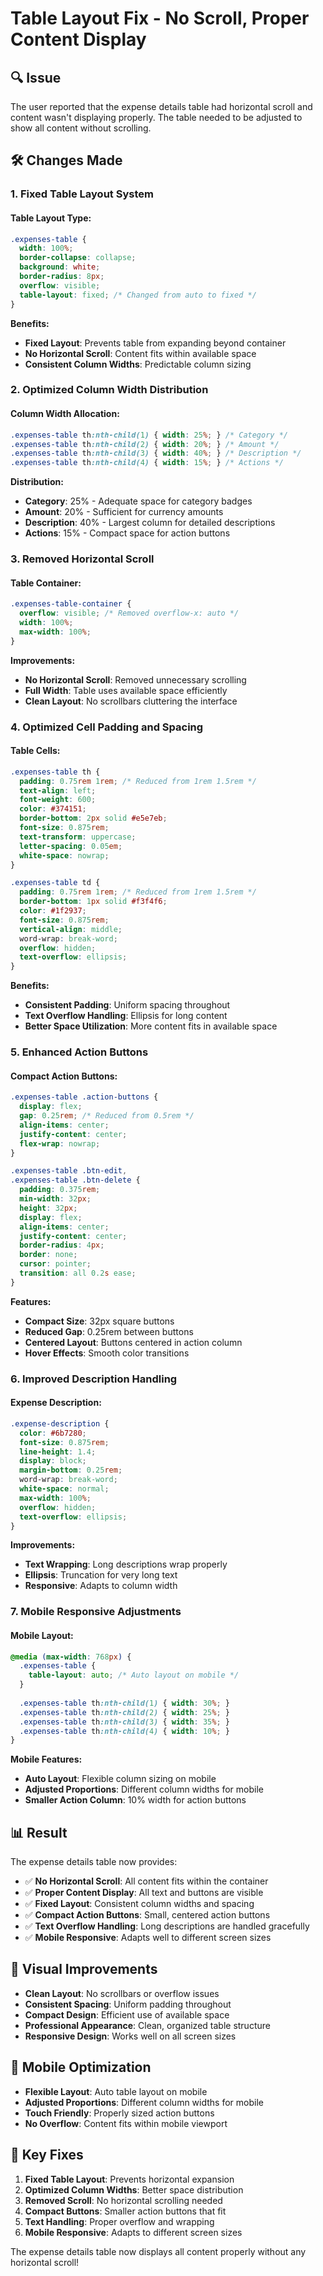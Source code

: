 # Table Layout Fix - No Scroll, Proper Content Display

## 🔍 **Issue**
The user reported that the expense details table had horizontal scroll and content wasn't displaying properly. The table needed to be adjusted to show all content without scrolling.

## 🛠️ **Changes Made**

### **1. Fixed Table Layout System**

#### **Table Layout Type:**
```css
.expenses-table {
  width: 100%;
  border-collapse: collapse;
  background: white;
  border-radius: 8px;
  overflow: visible;
  table-layout: fixed; /* Changed from auto to fixed */
}
```

**Benefits:**
- **Fixed Layout**: Prevents table from expanding beyond container
- **No Horizontal Scroll**: Content fits within available space
- **Consistent Column Widths**: Predictable column sizing

### **2. Optimized Column Width Distribution**

#### **Column Width Allocation:**
```css
.expenses-table th:nth-child(1) { width: 25%; } /* Category */
.expenses-table th:nth-child(2) { width: 20%; } /* Amount */
.expenses-table th:nth-child(3) { width: 40%; } /* Description */
.expenses-table th:nth-child(4) { width: 15%; } /* Actions */
```

**Distribution:**
- **Category**: 25% - Adequate space for category badges
- **Amount**: 20% - Sufficient for currency amounts
- **Description**: 40% - Largest column for detailed descriptions
- **Actions**: 15% - Compact space for action buttons

### **3. Removed Horizontal Scroll**

#### **Table Container:**
```css
.expenses-table-container {
  overflow: visible; /* Removed overflow-x: auto */
  width: 100%;
  max-width: 100%;
}
```

**Improvements:**
- **No Horizontal Scroll**: Removed unnecessary scrolling
- **Full Width**: Table uses available space efficiently
- **Clean Layout**: No scrollbars cluttering the interface

### **4. Optimized Cell Padding and Spacing**

#### **Table Cells:**
```css
.expenses-table th {
  padding: 0.75rem 1rem; /* Reduced from 1rem 1.5rem */
  text-align: left;
  font-weight: 600;
  color: #374151;
  border-bottom: 2px solid #e5e7eb;
  font-size: 0.875rem;
  text-transform: uppercase;
  letter-spacing: 0.05em;
  white-space: nowrap;
}

.expenses-table td {
  padding: 0.75rem 1rem; /* Reduced from 1rem 1.5rem */
  border-bottom: 1px solid #f3f4f6;
  color: #1f2937;
  font-size: 0.875rem;
  vertical-align: middle;
  word-wrap: break-word;
  overflow: hidden;
  text-overflow: ellipsis;
}
```

**Benefits:**
- **Consistent Padding**: Uniform spacing throughout
- **Text Overflow Handling**: Ellipsis for long content
- **Better Space Utilization**: More content fits in available space

### **5. Enhanced Action Buttons**

#### **Compact Action Buttons:**
```css
.expenses-table .action-buttons {
  display: flex;
  gap: 0.25rem; /* Reduced from 0.5rem */
  align-items: center;
  justify-content: center;
  flex-wrap: nowrap;
}

.expenses-table .btn-edit,
.expenses-table .btn-delete {
  padding: 0.375rem;
  min-width: 32px;
  height: 32px;
  display: flex;
  align-items: center;
  justify-content: center;
  border-radius: 4px;
  border: none;
  cursor: pointer;
  transition: all 0.2s ease;
}
```

**Features:**
- **Compact Size**: 32px square buttons
- **Reduced Gap**: 0.25rem between buttons
- **Centered Layout**: Buttons centered in action column
- **Hover Effects**: Smooth color transitions

### **6. Improved Description Handling**

#### **Expense Description:**
```css
.expense-description {
  color: #6b7280;
  font-size: 0.875rem;
  line-height: 1.4;
  display: block;
  margin-bottom: 0.25rem;
  word-wrap: break-word;
  white-space: normal;
  max-width: 100%;
  overflow: hidden;
  text-overflow: ellipsis;
}
```

**Improvements:**
- **Text Wrapping**: Long descriptions wrap properly
- **Ellipsis**: Truncation for very long text
- **Responsive**: Adapts to column width

### **7. Mobile Responsive Adjustments**

#### **Mobile Layout:**
```css
@media (max-width: 768px) {
  .expenses-table {
    table-layout: auto; /* Auto layout on mobile */
  }
  
  .expenses-table th:nth-child(1) { width: 30%; }
  .expenses-table th:nth-child(2) { width: 25%; }
  .expenses-table th:nth-child(3) { width: 35%; }
  .expenses-table th:nth-child(4) { width: 10%; }
}
```

**Mobile Features:**
- **Auto Layout**: Flexible column sizing on mobile
- **Adjusted Proportions**: Different column widths for mobile
- **Smaller Action Column**: 10% width for action buttons

## 📊 **Result**

The expense details table now provides:

- ✅ **No Horizontal Scroll**: All content fits within the container
- ✅ **Proper Content Display**: All text and buttons are visible
- ✅ **Fixed Layout**: Consistent column widths and spacing
- ✅ **Compact Action Buttons**: Small, centered action buttons
- ✅ **Text Overflow Handling**: Long descriptions are handled gracefully
- ✅ **Mobile Responsive**: Adapts well to different screen sizes

## 🎨 **Visual Improvements**

- **Clean Layout**: No scrollbars or overflow issues
- **Consistent Spacing**: Uniform padding throughout
- **Compact Design**: Efficient use of available space
- **Professional Appearance**: Clean, organized table structure
- **Responsive Design**: Works well on all screen sizes

## 📱 **Mobile Optimization**

- **Flexible Layout**: Auto table layout on mobile
- **Adjusted Proportions**: Different column widths for mobile
- **Touch Friendly**: Properly sized action buttons
- **No Overflow**: Content fits within mobile viewport

## 🔧 **Key Fixes**

1. **Fixed Table Layout**: Prevents horizontal expansion
2. **Optimized Column Widths**: Better space distribution
3. **Removed Scroll**: No horizontal scrolling needed
4. **Compact Buttons**: Smaller action buttons that fit
5. **Text Handling**: Proper overflow and wrapping
6. **Mobile Responsive**: Adapts to different screen sizes

The expense details table now displays all content properly without any horizontal scroll!
